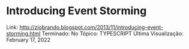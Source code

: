 # Introducing Event Storming

Link: http://ziobrando.blogspot.com/2013/11/introducing-event-storming.html
Terminado: No
Tópico: TYPESCRIPT
Última Visualização: February 17, 2022